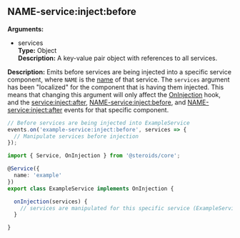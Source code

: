 ## NAME-service:inject:before

**Arguments:**
  - services  
    **Type:** Object  
    **Description:** A key-value pair object with references to all services.

**Description:** Emits before services are being injected into a specific service component, where `NAME` is the [name](../../service-decorator/moduledecoratorargs/#name) of that service. The `services` argument has been "localized" for the component that is having them injected. This means that changing this argument will only affect the [OnInjection](../../component-hooks/#oninjection) hook, and the [service:inject:after](#serviceinjectafter), [NAME-service:inject:before](#name-serviceinjectbefore), and [NAME-service:inject:after](#name-serviceinjectafter) events for that specific component.

```ts
// Before services are being injected into ExampleService
events.on('example-service:inject:before', services => {
  // Manipulate services before injection
});
```

```ts
import { Service, OnInjection } from '@steroids/core';

@Service({
  name: 'example'
})
export class ExampleService implements OnInjection {

  onInjection(services) {
    // services are manipulated for this specific service (ExampleService) due to the listener
  }

}
```
